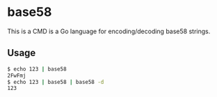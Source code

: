 # base58

This is a CMD is a Go language for encoding/decoding base58 strings.

## Usage

```bash
$ echo 123 | base58
2FwFmj
$ echo 123 | base58 | base58 -d
123
```
